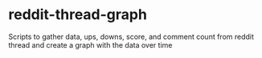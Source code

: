 reddit-thread-graph
===================

Scripts to gather data, ups, downs, score, and comment count from reddit thread and create a graph with the data over time
